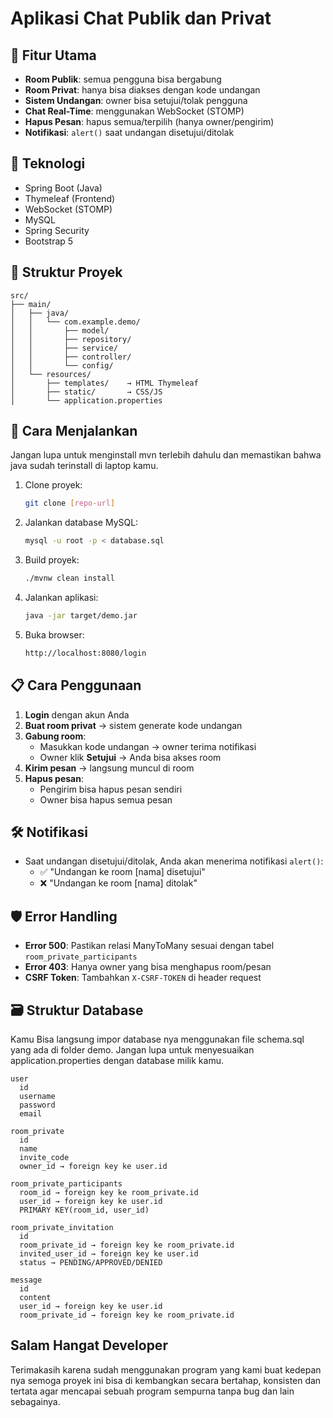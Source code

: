 # Aplikasi Chat Publik dan Privat

## 🎯 Fitur Utama
- **Room Publik**: semua pengguna bisa bergabung
- **Room Privat**: hanya bisa diakses dengan kode undangan
- **Sistem Undangan**: owner bisa setujui/tolak pengguna
- **Chat Real-Time**: menggunakan WebSocket (STOMP)
- **Hapus Pesan**: hapus semua/terpilih (hanya owner/pengirim)
- **Notifikasi**: `alert()` saat undangan disetujui/ditolak

## 🧰 Teknologi
- Spring Boot (Java)
- Thymeleaf (Frontend)
- WebSocket (STOMP)
- MySQL
- Spring Security
- Bootstrap 5

## 📁 Struktur Proyek
```
src/
├── main/
│   ├── java/
│   │   └── com.example.demo/
│   │       ├── model/
│   │       ├── repository/
│   │       ├── service/
│   │       ├── controller/
│   │       └── config/
│   └── resources/
│       ├── templates/    → HTML Thymeleaf
│       ├── static/       → CSS/JS
│       └── application.properties
```

## 🚀 Cara Menjalankan
Jangan lupa untuk menginstall mvn terlebih dahulu dan memastikan bahwa java sudah terinstall di laptop kamu.

1. Clone proyek:
   ```bash
   git clone [repo-url]
   ```
2. Jalankan database MySQL:
   ```bash
   mysql -u root -p < database.sql
   ```
3. Build proyek:
   ```bash
   ./mvnw clean install
   ```
4. Jalankan aplikasi:
   ```bash
   java -jar target/demo.jar
   ```
5. Buka browser:
   ```bash
   http://localhost:8080/login
   ```

## 📋 Cara Penggunaan
1. **Login** dengan akun Anda
2. **Buat room privat** → sistem generate kode undangan
3. **Gabung room**:
   - Masukkan kode undangan → owner terima notifikasi
   - Owner klik **Setujui** → Anda bisa akses room
4. **Kirim pesan** → langsung muncul di room
5. **Hapus pesan**:
   - Pengirim bisa hapus pesan sendiri
   - Owner bisa hapus semua pesan

## 🛠️ Notifikasi
- Saat undangan disetujui/ditolak, Anda akan menerima notifikasi `alert()`:
  - ✅ "Undangan ke room [nama] disetujui"
  - ❌ "Undangan ke room [nama] ditolak"

## 🛡️ Error Handling
- **Error 500**: Pastikan relasi ManyToMany sesuai dengan tabel `room_private_participants`
- **Error 403**: Hanya owner yang bisa menghapus room/pesan
- **CSRF Token**: Tambahkan `X-CSRF-TOKEN` di header request

## 🗃️ Struktur Database
Kamu Bisa langsung impor database nya menggunakan file schema.sql yang ada di folder demo. Jangan lupa untuk menyesuaikan application.properties dengan database milik kamu.

```
user
  id
  username
  password
  email

room_private
  id
  name
  invite_code
  owner_id → foreign key ke user.id

room_private_participants
  room_id → foreign key ke room_private.id
  user_id → foreign key ke user.id
  PRIMARY KEY(room_id, user_id)

room_private_invitation
  id
  room_private_id → foreign key ke room_private.id
  invited_user_id → foreign key ke user.id
  status → PENDING/APPROVED/DENIED

message
  id
  content
  user_id → foreign key ke user.id
  room_private_id → foreign key ke room_private.id
```

## Salam Hangat Developer
Terimakasih karena sudah menggunakan program yang kami buat kedepan nya semoga proyek ini bisa di kembangkan secara bertahap, konsisten dan tertata agar mencapai sebuah program sempurna tanpa bug dan lain sebagainya.